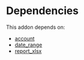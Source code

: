 # Dependencies

This addon depends on:

- [account](https://github.com/bringout/oca-ocb-accounting)
- [date_range](https://github.com/bringout/oca-technical)
- [report_xlsx](https://github.com/bringout/oca-report)
